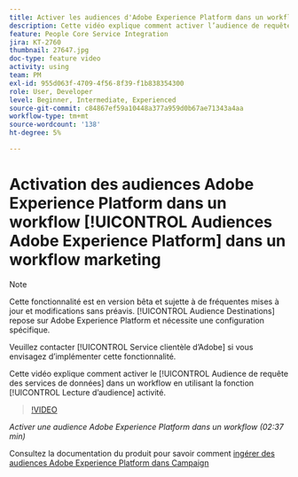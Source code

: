 ```yaml
---
title: Activer les audiences d'Adobe Experience Platform dans un workflow
description: Cette vidéo explique comment activer l’audience de requête des services de données dans un workflow à l’aide de l’activité "Lecture d’audience".
feature: People Core Service Integration
jira: KT-2760
thumbnail: 27647.jpg
doc-type: feature video
activity: using
team: PM
exl-id: 955d063f-4709-4f56-8f39-f1b838354300
role: User, Developer
level: Beginner, Intermediate, Experienced
source-git-commit: c84867ef59a10448a377a959d0b67ae71343a4aa
workflow-type: tm+mt
source-wordcount: '138'
ht-degree: 5%

---
```


# Activation des audiences Adobe Experience Platform dans un workflow [!UICONTROL Audiences Adobe Experience Platform] dans un workflow marketing

>[!NOTE]
>
>Cette fonctionnalité est en version bêta et sujette à de fréquentes mises à jour et modifications sans préavis. [!UICONTROL Audience Destinations] repose sur Adobe Experience Platform et nécessite une configuration spécifique.
>
>Veuillez contacter [!UICONTROL Service clientèle d’Adobe] si vous envisagez d’implémenter cette fonctionnalité.

Cette vidéo explique comment activer le [!UICONTROL Audience de requête des services de données] dans un workflow en utilisant la fonction [!UICONTROL Lecture d’audience] activité.

>[!VIDEO](https://video.tv.adobe.com/v/27647?quality=12&learn=on)

*Activer une audience Adobe Experience Platform dans un workflow (02:37 min)*

Consultez la documentation du produit pour savoir comment [ingérer des audiences Adobe Experience Platform dans Campaign](https://experienceleague.adobe.com/docs/campaign-standard/using/integrating-with-adobe-cloud/adobe-experience-platform/aep-sources-destinations/ingest-aep-data.html)
